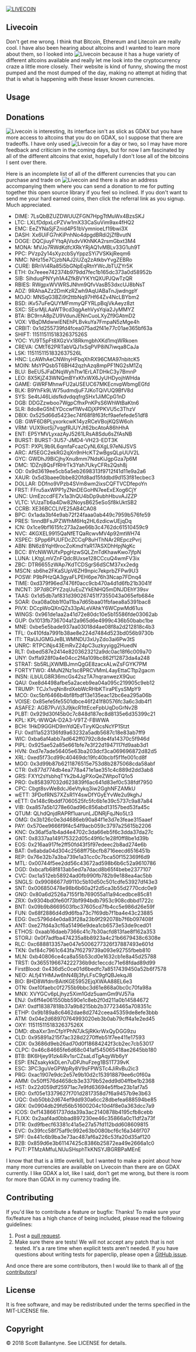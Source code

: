 [![LIVECOIN](https://raw.githubusercontent.com/ballantyne/livecoin/branch/affiliate.gif)](https://livecoin.net/?from=Livecoin-ybRDrafb)

Livecoin
------------


Don't get me wrong.  I think that Bitcoin, Ethereum and Litecoin are really cool.  I have also been hearing about altcoins and I wanted to learn more about them, so I looked into ![Livecoin](https://livecoin.net/?from=Livecoin-ybRDrafb) because it has a huge variety of different altcoins available and really let me look into the cryptocurrency craze a little more closely.  Their website is kind of funny, showing the most pumped and the most dumped of the day, making no attempt at hiding that that is what is happening with these lesser known currencies.  

Usage
------------


Donations
------------


![Livecoin](https://livecoin.net/?from=Livecoin-ybRDrafb) is interesting, its interface isn't as slick as GDAX but you have more access to altcoins that you do on GDAX, so I suppose that there are tradeoffs.  I have only used ![Livecoin](https://livecoin.net/?from=Livecoin-ybRDrafb) for a day or two, so I may have more feedback and criticism in the coming days, but for now I am fascinated by all of the different altcoins that exist, hopefully I don't lose all of the bitcoins I sent over there. 

Here is an incomplete list of all of the different currencies that you can purchase and trade on ![Livecoin](https://livecoin.net/?from=Livecoin-ybRDrafb) and there is also an address accompanying them where you can send a donation to me for putting together this open source library if you feel so inclined.  If you don't want to send me your hard earned coins, then click the referral link as you signup.  Much appreciated.


* DIME: 7LsQbBZUZDWUUZFGN7HpgTtMuWx4BzsSKJ
* LTC: LXLfDdpxLcPZVw1mX33CaSuVim9ax4fHQ2
* EMC: EeZYNaSjFZnid4P51bVymnioeLf19bwi3X
* DASH: Xx6UiFG7nKiPnhNo4dpgdBRdi2jZfBvutN
* DOGE: DQCjiuyFYtqAjVsdvVKhNKA2rsmGbxt3M4
* MONA: MVJo7RWdKdfcXRkYRjAQ1vMBLv33G1uh9T
* PPC: PVzp2y14sXyzcbSyYppzSYi7VSKkjReqm6
* NMC: NHz15e7CjzbNAJ2iUZq2zAtkbvYvgZEBRo
* CURE: BRriVi4Ra85i5bGNpEqRtnYWcJbTUZYr5K
* ETH: 0x7eeee742374b979dd7fec1b165dc373a0d58952b
* SIB: SihduqPNYyh1A4ZfkBVYKYtQXUPJQwTzQR
* RBIES: RWgpxWVWRSJNhm9QfvVasB53dxcUJ8bNsT
* ADZ: 9RAhaAZz2DmKzRZwh9AqUABaTnJjwdngpY
* MOJO: MNSqG3BZi9t2ttbNq97Hf64Zv4NcLBYbm2
* BSD: iKv57uFeQUYMFmmyQFYRLpBqjVkAeyz8zt
* SXC: SEsrMjLAaWT9cd3qgAehVysYqia2JyMMYZ
* BTA: BC9rnA8pZU9VdunJENnCuoLXyZf9GAtmD2
* VOX: VBqDMdwwiENEhPLBvkuYa7FmpaN5zMge4h
* CRBIT: 0x1d255739fd4fcea075ad2f41e77c01ae365bf63a
* SHIFT: 1151151151832637526S
* YOC: YU9T5pFt8XGzVx18RkmgbhXKd1mqWRkoen
* CREVA: CMtT62PRTabVQJ1xSqPVP8iN7iwqa8CaJa
* LSK: 1151151151832637526L
* HNC: LcAWhAeCNWnyHFbqXhRX96CMA97nbitcK5
* MOIN: MsYPQsb5T6BH42qzhAzq8mpPF1NG2sM1Zq
* BLU: BeEU5JFaDNqWyhTtw1ErLATDHkC3y7BmnP
* LEO: 8X5KjZ43WNQmBYxKfxWX6JyUHDyojhWHda
* GAME: GWRFMhnwFU2aUSEUC67MKEcnvpWbmgEGfd
* BLK: B9YhFk9LW75udmdjuF7JKoTQiVUQ9BfV8d
* SYS: Se4tJ46LidsfkdvdqqfrgSHx1JiMCpG1nD
* DGB: DDGZzwboo7WgpCfhxPnKPsS6WhWtBaKtn6
* SLR: 8do8eG5hEYDccwf1Wv4DjXPPKVU5c3ThzV
* DBIX: 0x525d66d5423ec74f68f8f63fcf9aefefede51df8
* GB: GWF6D8PLyxorkcwK14yzRCeVBojKQSW6oh
* VRM: VUX9iotSj7vqgfRJUYJt62bcAtoA86hHhA
* ENT: EP5YMVLyxazAyJ5261LRsA8Sdu6sZfAsNB
* BURST: BURST-3U57-JMD4-VH23-EDT3K
* POST: PXPL9b9L6qmfaFcazCyNL6XgL97eNiJSVS
* ARC: Af5EGC2ekRG2qXn9nHcKT2wBgsQLpUUV2L
* GYC: GWDhJ9BiCjhyXnu8mm7NdsKiJgpGza7p6M
* DMC: 1DZnj8QsFfRHrTk3Yah7UkyCFRs2Qsh8j
* OD: 0x9d3619ee5cb5a5eb2698313f9712f41d11e9a2a6
* XAUR: 0x5d3baee0bbe820fd8ad15fddbd9d153f81ecbec3
* DOLLAR: DDfno9VPzb4SVm8wm2ixsCQFTVCDfepoYn
* FRST: FFru5axWPP1yZNnDEGoHN7eeExEXog6CjY
* UNC: UmEzccdFE7x1a3hQU4bDp9ubhHbuvAJZZP
* VLTC: VUzaTb6a4Dw82NoysB625eSoSf8kUktSB2
* CCRB: XE36BCCLIVE25AB4CA08
* BPC: 0x1ada3bf4e9ab72f24faaa0ab449c7959b576fe59
* PRES: 1inndBFsJPZWfhM6Hq2HL6zdicwUEjqDq
* ICN: 0x1ce9bf1615fc273a2ae66b3c4762dc61510459c9
* NVC: 4KGXEL9915QaNfETQaRcwvMV4p92mtWH74
* XSPEC: SPpp6PUUFDcZCCqP8uHThNAr2REpczPvrj
* ABN: BN6z8YqH9rocZoKmdYaR17ASXDhHpjNgKc
* BCC: 8YcNWWUfxPpgHzwSQLZmTdKhawKwo7jfpN
* LUNA: LKtgLmVZnFQdc8Uxse128CCcuQ4wmFV3ix
* ZBC: DTR6655zWAp7KdTCDSgrS6dSCM37xx2edg
* MSCN: sb6he2FKaSUpV6ZH9npic7ekprbZFPw9U3
* POSW: P9bPHzQA3gyaFLPEH6pe76h3Ncap7FDnq4
* TIME: 0xd379f96ed7476f0acc9cb470a4d1d6fb21b3041f
* INCNT: 3P7d8CPYZzqUuEuZYkENHQ5mDNJDEhY39sv
* TAAS: 0x1d5db7af831d390267451f7355043a065efb684e
* SOAR: 0xa08a0bb1f0a11ba7d65baa01fbfaea8a5391bac8
* PIVX: DCcpWoQXnQZs33pALeVAhkY6WCpwMd61us
* WINGS: 0x961de1aa2a41d72e80dc10e5b15586fde03062ab
* GUP: 0x1013fb736704a12a965d6e4999c436b50babc1be
* MNE: 0xbe5e5bade937aa03018d4ae08f8a2d212818c4b3
* TFL: 0x410fda7991b38ae8e224d7484d523bd056b9730b
* ITI: TRaUiJGMGJeBLWMNDU3xUyZdo3ai6Pw3tS
* UNRC: RTPCiNjs43EmRvZ24pC3uzkyyigg2HuedN
* RLT: 0xbed587e2414e8203623212a9dc0ac18f6c009a70
* UNY: 0xffa928f0a4e04cc2f4a109bc862f12873da4a248
* STRAT: Sb5RLjXWMBJmnQgGE8zacxALwZsFGYK7PM
* FORTYTWO: 4MuN2Nz1sc8PRCVMmL4ayEttaCTtp2gacm
* INSN: iLbULG8R36mcGs42szTA7nqranwezX9Quc
* QAU: 0xe8d4498afbe5a2aceb9ea04a095c219905c9eb12
* TRUMP: TCJx1vqNn8rdXebWcRHbKTiraPEysSMpY9
* MCO: 0xc5bf6466b4bf8fbdf13e135eac12bc6ea295a06b
* VOISE: 0x85efe5fe5501dbce46f241f80576fc3a6c3db4f1
* ASAFE2: AGB7PuVj3J9jkcR1ttEceFpbUqDoGrNv2B
* PLBT: 0x929d30f45b0c7c848d187ec8d8135e6d35399c21
* KPL: KPL-WWQA-D2A3-V9TZ-FBWWA
* BCH: 1HkD9GGHD9mYdQEvTiryKQcsNcYP1Stzt
* FU: 0xd11a523136fd9a63232a5adb5687c18e83ab7ff9
* WIC: 0xba6af4abb7ad642ff0792c8de4fa14370c5f946d
* PIPL: 0x925ae52a85e661bfe7e3f22d1947117fd9aab3d1
* HVN: 0xd7e7ade56405e63ba203dcf3ca069696872d82d5
* XRL: 0xed5f73cd99c40469dc19fc40bcbf5f1fe001cd8f
* MGO: 0x3d99b87b6211876515e753d8b2875068cda58abf
* CTR: 0x877d774db4ea778a471e1ae351c4c889d2dd3ab8
* GRS: FXYt2sYsbhqTYk2b4JgPXoQeZWtpoTQ1o5
* PRO: 0x858397032d623839f6ac641d83ef0c538fdf7950
* CPC: Cbgt8svWe8dcJ6eVtykq3iw2GghNFZAMkU
* wETT: 3PDofRNS7XZsR1Y4swDfYGyEYvWe2u9kghJ
* eETT: 0x148c9bddf7060525fc5fc6b1e39c5737c9a87a84
* VIB: 0xa857a5b1278e60ad96c856abd13157bed53fa45c
* QTUM: QLhdQnjdRAPRf1uarunLJDNRjFqJNo5Lt3
* OMG: 0x3b126c0e3d4686eb90a84f1e3d7e3feae315aaef
* PAY: 0x570ee9666f9f4c54f9acb059c3797a25615b2206
* KNC: 0x36af5a1b4ad4e4702c3da66eb5f6c3dda37da27c
* GNT: 0x8337aa149175322d05c49f6c1e28f0ff8be1d39b
* EOS: 0x216aa917fe2ff50fd43f5f97edeec2b8ad274e6b
* BAT: 0x6abda04d304c2568ff75bcfb8716eecd6516451b
* REP: 0x76e32b7a3ba739e1a31cc0c7bca50f152369f6d9
* MTL: 0x00744f5ee2dd56c43672ad598b6b6c52a9610786
* DGD: 0xbcafb68f813ab5ed7a7dacd8b65f4bebe2377107
* CVC: 0xc1a512eb58924ad0fb990fb782b9e188ea4ac5bb
* SNGLS: 0x99086677d9110c5b10d50c501cdfe53927df43e3
* SNT: 0x006850478e98b6b60a2f2d5ca3b55d2770cdc0e9
* GNO: 0x80a6d2526a7155f1b769055a11a94cedbce85c81
* ZRX: 0x9304bd0fe60f73bf994bdb7953c908cdbbd1722c
* BNT: 0x09b9b8669503fbc37605cd7fb4cc5e986d26e59f
* FUN: 0x68f2886d4d9d6fba73c7f69db7f1ba4e43c23885
* EDG: 0xc5796d4e0da83f28a23b9f292078b7f6b097408f
* ANT: 0xe27fd4a3cf6a51496e9dea1cb6573e53de9ced01
* ETHOS: 0xaab16daeb7366c41c7b30acfd813fae8f162a353
* STORJ: 0x0f7adfba474235a8b8923a4c21b6679438c6308e
* RLC: 0xc688813357ae047e5006277326f37887493e601d
* TKN: 0xf84c7961c643fa7f6279739a093e92755fbeb810
* MLN: 0xb40806ce4ca8a55b53cd0e1632cb1e8a45d25788
* TRST: 0x3655196674222736b9dc1eccdc71e68fdad89d99
* FirstBlood: 0x436d5c0ce01d6bedfc7a8517439450a52b6f7578
* NEO: ALfj4YHMJw6hN4Bj3fyLFsC9gfQBJekqJ8
* BIO: BHD8WfdnrBAitKGE5952EjqXWAA88EL6e3
* OTN: 0xe10faebc0f2755b9bbc3d61e868a0bc0c70fa98a
* MNX: XVYGCv6pLjhyz5Xim1Gdz5uamGm9VJ57ia
* ENJ: 0x6ff4e061550bb590e1c8eb2f0d211a0b14584672
* DAY: 0xdf18387818b37a9b8215bb2b37723465a708351c
* ETHP: 0x9b189a8c6462dae8d2742ceea45359de8efe3bbb
* ATM: 0x04e2d68970764993020eb3b0ab79cff4a1e2ed45
* OXY: 1151151151832637526X
* DMD: dbaXxr3mCfpYPhN7JkSjRKkrWxQyDGG9zu
* CLD: 0x95891a215f7ac328d2270ffeb51f7ee411e17593
* CDX: 0x3686d9eb26ad70d0f18684242f3cb2ec7cb53017
* CLPC: 0x46c84665fe6d68c041af545065418ae2645bb180
* BTB: BK6Hjey91zk4iRv1srCZsaLdTgAqyWb6yY
* ESP: ENZsakykkDLen7uDPJhuFzeg1BS1T739vK
* ESC: 3PC3guVeGPWpRy8V9sFPWSTc4JiRvBu2ic3
* PRG: 0xac1907e9dc2e57e9b10d2c153918879ee6c0f60a
* AMM: 0x50ff576d4658cb3e3379b52edd9d04ffbe1b2368
* HST: 0x22d059df25971ac7e9fd63694e5ffbe23b1af7a5
* ERO: 0xf05e13379627f701d2817358d7f6a9457b9e3b63
* UQC: 0xb50bb2d674ef9dd930a6cc28dbefea688594be85
* GRX: 0x0904db29fd56b51600204c10d4f8e0a363dcc7a9
* ICOS: 0xf1438661737dda39a3ac2140878b4195cfb8cebb
* FLIXX: 0x2aaf4ad0bbad897230ee46c35866a0c11df2a73f
* DTR: 0xd9fbecf63381c41a5e27a57fd112bdd608609815
* EVC: 0x39fcc58f75af9c992e63b0080bcf6c16a346f707
* SPF: 0x441c6b9ba3e73ac487af6a226c53fa20d35af120
* B2B: 0x859d6e3b61147425c8386b25872ea49e2666a1c0
* PUT: PTMzAMfuLNUuSHsphTkKNSYJBGRBPaMEnE


I know that that is a little overkill, but I wanted to make a point about how many more currencies are available on Livecoin than there are on GDAX currently.  I like GDAX a lot, like I said, don't get me wrong, but there is room for more than GDAX in my currency trading life.   

Contributing
------------

If you'd like to contribute a feature or bugfix: Thanks! To make sure your fix/feature has a high chance of being included, please read the following guidelines:

1. Post a [pull request](https://github.com/ballantyne/livecoin/compare/).
2. Make sure there are tests! We will not accept any patch that is not tested.
   It's a rare time when explicit tests aren't needed. If you have questions
   about writing tests for paperclip, please open a
   [GitHub issue](https://github.com/ballantyne/livecoin/issues/new).


And once there are some contributors, then I would like to thank all of [the contributors](https://github.com/ballantyne/livecoin/graphs/contributors)!

License
-------

It is free software, and may be redistributed under the terms specified in the MIT-LICENSE file.

Copyright
-------
© 2018 Scott Ballantyne. See LICENSE for details.

